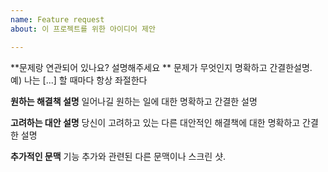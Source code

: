 ```yaml
---
name: Feature request
about: 이 프로젝트를 위한 아이디어 제안

---
```


**문제랑 연관되어 있나요? 설명해주세요 **
문제가 무엇인지 명확하고 간결한설명. 예) 나는 [...] 할 때마다 항상 좌절한다

**원하는 해결책 설명**
일어나길 원하는 일에 대한 명확하고 간결한 설명

**고려하는 대안 설명**
당신이 고려하고 있는 다른 대안적인 해결책에 대한 명확하고 간결한 설명

**추가적인 문맥**
기능 추가와 관련된 다른 문맥이나 스크린 샷.
